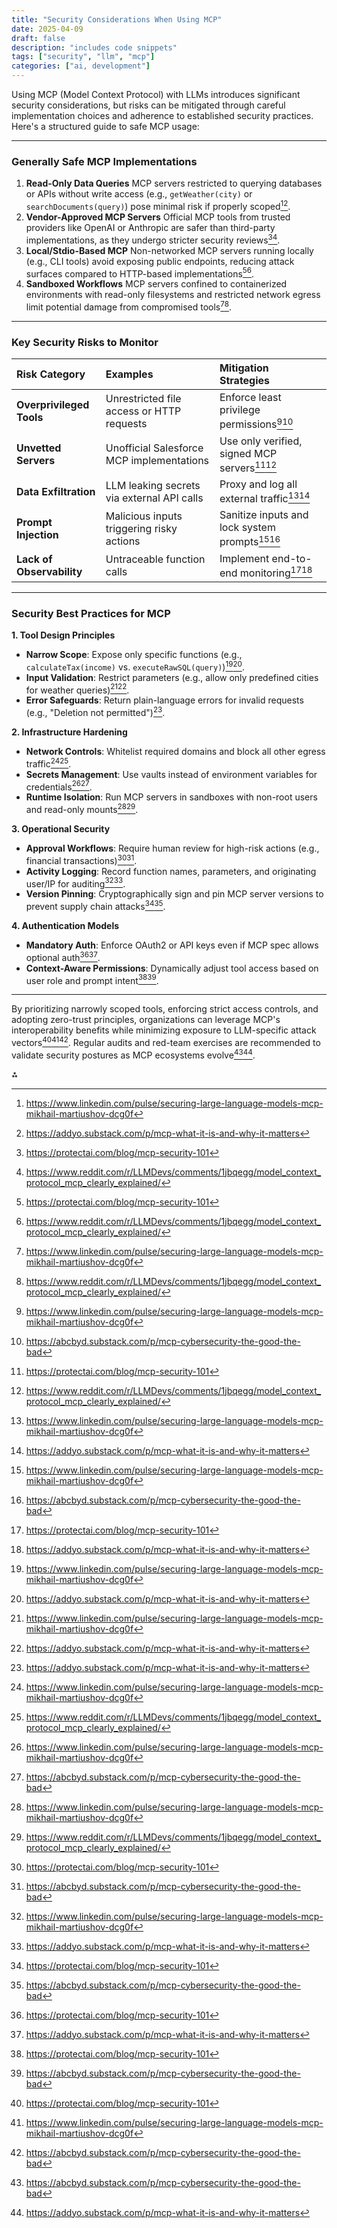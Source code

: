```yaml
---
title: "Security Considerations When Using MCP"
date: 2025-04-09
draft: false
description: "includes code snippets"
tags: ["security", "llm", "mcp"]
categories: ["ai, development"]
---
```


Using MCP (Model Context Protocol) with LLMs introduces significant security considerations, but risks can be mitigated through careful implementation choices and adherence to established security practices. Here's a structured guide to safe MCP usage:

---

### **Generally Safe MCP Implementations**

1. **Read-Only Data Queries**
MCP servers restricted to querying databases or APIs without write access (e.g., `getWeather(city)` or `searchDocuments(query)`) pose minimal risk if properly scoped[^2][^5].
2. **Vendor-Approved MCP Servers**
Official MCP tools from trusted providers like OpenAI or Anthropic are safer than third-party implementations, as they undergo stricter security reviews[^1][^4].
3. **Local/Stdio-Based MCP**
Non-networked MCP servers running locally (e.g., CLI tools) avoid exposing public endpoints, reducing attack surfaces compared to HTTP-based implementations[^1][^4].
4. **Sandboxed Workflows**
MCP servers confined to containerized environments with read-only filesystems and restricted network egress limit potential damage from compromised tools[^2][^4].

---

### **Key Security Risks to Monitor**

| Risk Category | Examples | Mitigation Strategies |
| :-- | :-- | :-- |
| **Overprivileged Tools** | Unrestricted file access or HTTP requests | Enforce least privilege permissions[^2][^3] |
| **Unvetted Servers** | Unofficial Salesforce MCP implementations | Use only verified, signed MCP servers[^1][^4] |
| **Data Exfiltration** | LLM leaking secrets via external API calls | Proxy and log all external traffic[^2][^5] |
| **Prompt Injection** | Malicious inputs triggering risky actions | Sanitize inputs and lock system prompts[^2][^3] |
| **Lack of Observability** | Untraceable function calls | Implement end-to-end monitoring[^1][^5] |

---

### **Security Best Practices for MCP**

**1. Tool Design Principles**

- **Narrow Scope**: Expose only specific functions (e.g., `calculateTax(income)` vs. `executeRawSQL(query)`)[^2][^5].
- **Input Validation**: Restrict parameters (e.g., allow only predefined cities for weather queries)[^2][^5].
- **Error Safeguards**: Return plain-language errors for invalid requests (e.g., "Deletion not permitted")[^5].

**2. Infrastructure Hardening**

- **Network Controls**: Whitelist required domains and block all other egress traffic[^2][^4].
- **Secrets Management**: Use vaults instead of environment variables for credentials[^2][^3].
- **Runtime Isolation**: Run MCP servers in sandboxes with non-root users and read-only mounts[^2][^4].

**3. Operational Security**

- **Approval Workflows**: Require human review for high-risk actions (e.g., financial transactions)[^1][^3].
- **Activity Logging**: Record function names, parameters, and originating user/IP for auditing[^2][^5].
- **Version Pinning**: Cryptographically sign and pin MCP server versions to prevent supply chain attacks[^1][^3].

**4. Authentication Models**

- **Mandatory Auth**: Enforce OAuth2 or API keys even if MCP spec allows optional auth[^1][^5].
- **Context-Aware Permissions**: Dynamically adjust tool access based on user role and prompt intent[^1][^3].

---

By prioritizing narrowly scoped tools, enforcing strict access controls, and adopting zero-trust principles, organizations can leverage MCP's interoperability benefits while minimizing exposure to LLM-specific attack vectors[^1][^2][^3]. Regular audits and red-team exercises are recommended to validate security postures as MCP ecosystems evolve[^3][^5].

<div>⁂</div>

[^1]: https://protectai.com/blog/mcp-security-101

[^2]: https://www.linkedin.com/pulse/securing-large-language-models-mcp-mikhail-martiushov-dcg0f

[^3]: https://abcbyd.substack.com/p/mcp-cybersecurity-the-good-the-bad

[^4]: https://www.reddit.com/r/LLMDevs/comments/1jbqegg/model_context_protocol_mcp_clearly_explained/

[^5]: https://addyo.substack.com/p/mcp-what-it-is-and-why-it-matters

[^6]: https://modelcontextprotocol.io/specification/2025-03-26/index

[^7]: https://www.pillar.security/blog/the-security-risks-of-model-context-protocol-mcp

[^8]: https://infisical.com/blog/managing-secrets-mcp-servers

[^9]: https://blog.logto.io/what-is-mcp

[^10]: https://modelcontextprotocol.io/tutorials/building-mcp-with-llms

[^11]: https://developers.redhat.com/blog/2025/01/22/quick-look-mcp-large-language-models-and-nodejs

[^12]: https://cloud.google.com/vertex-ai/generative-ai/docs/learn/prompt-best-practices

[^13]: https://www.reddit.com/r/ClaudeAI/comments/1gzv8b9/anthropics_model_context_protocol_mcp_is_way/

[^14]: https://dev.to/alexmercedcoder/a-journey-from-ai-to-llms-and-mcp-8-resources-in-mcp-serving-relevant-data-securely-to-llms-2ei

[^15]: https://huggingface.co/blog/Kseniase/mcp

[^16]: https://modelcontextprotocol.io/introduction

[^17]: https://dagshub.com/blog/llm-evaluation-metrics/

[^18]: https://www.reddit.com/r/mcp/comments/1jl8j1n/how_does_an_llm_see_mcp_as_a_client/

[^19]: https://dev.to/alexmercedcoder/a-journey-from-ai-to-llms-and-mcp-9-tools-in-mcp-giving-llms-the-power-to-act-40cf

[^20]: https://www.reddit.com/r/mcp/comments/1j9vl64/using_mcp_with_an_llm_api_instead_of_claudes/

[^21]: https://equixly.com/blog/2025/03/29/mcp-server-new-security-nightmare/

[^22]: https://arxiv.org/html/2311.16169v3

[^23]: https://quantumzeitgeist.com/large-language-models-vulnerable-to-hacking-experts-weigh-in/

[^24]: https://forgepointcap.com/perspectives/margin-of-safety-9-mcp-usb-for-ai-or-trojan-horse-for-security/

[^25]: https://owasp.org/www-project-top-10-for-large-language-model-applications/

[^26]: https://invariantlabs.ai/blog/mcp-security-notification-tool-poisoning-attacks

[^27]: https://cetas.turing.ac.uk/publications/indirect-prompt-injection-generative-ais-greatest-security-flaw

[^28]: https://invariantlabs.ai/blog/whatsapp-mcp-exploited

[^29]: https://www.reddit.com/r/mcp/comments/1js3ocm/would_this_kind_of_security_tool_make_sense_for/

[^30]: https://www.arxiv.org/abs/2504.03767

[^31]: https://www.youtube.com/watch?v=ehuIrcxPLMU

[^32]: https://stytch.com/blog/model-context-protocol-introduction/

[^33]: https://www.anthropic.com/news/model-context-protocol

[^34]: https://aws.amazon.com/blogs/machine-learning/harness-the-power-of-mcp-servers-with-amazon-bedrock-agents/

[^35]: https://auth0.com/blog/an-introduction-to-mcp-and-authorization/

[^36]: https://www.danvega.dev/blog/2025/03/11/model-context-protocol-introduction

[^37]: https://stvansolano.github.io/2025/03/16/AI-Agents-Model-Context-Protocol-Explained/

[^38]: https://www.lasso.security/blog/llm-security

[^39]: https://www.linkedin.com/pulse/understanding-mcp-bridge-between-large-language-models-singh-crhkc

[^40]: https://simonwillison.net/2025/Apr/9/mcp-prompt-injection/

[^41]: https://www.securecodewarrior.com/article/prompt-injection-and-the-security-risks-of-agentic-coding-tools

